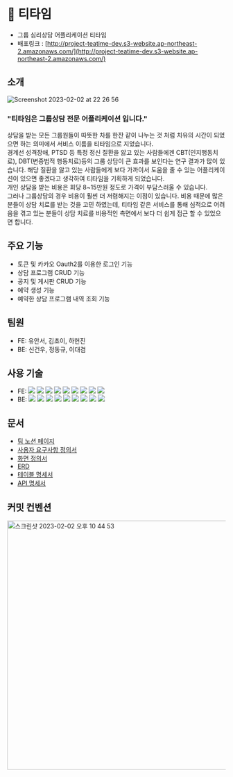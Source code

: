 # 🍵 티타임

- 그룹 심리상담 어플리케이션 티타임
- 배포링크 : [http://project-teatime-dev.s3-website.ap-northeast-2.amazonaws.com/](http://project-teatime-dev.s3-website.ap-northeast-2.amazonaws.com/)

## 소개
![Screenshot 2023-02-02 at 22 26 56](https://user-images.githubusercontent.com/110894240/216337505-1fef6ebd-e86c-4b61-8b18-4808448126f4.JPG)
### "티타임은 그룹상담 전문 어플리케이션 입니다."

상담을 받는 모든 그룹원들이 따뜻한 차를 한잔 같이 나누는 것 처럼 치유의 시간이 되었으면 하는 의미에서 서비스 이름을 티타임으로 지었습니다.  
경계선 성격장애, PTSD 등 특정 정신 질환을 앓고 있는 사람들에겐 CBT(인지행동치료), DBT(변증법적 행동치료)등의 그룹 상담이 큰 효과를 보인다는 연구 결과가 많이 있습니다. 해당 질환을 앓고 있는 사람들에게 보다 가까이서 도움을 줄 수 있는 어플리케이션이 있으면 좋겠다고 생각하여 티타임을 기획하게 되었습니다.  
개인 상담을 받는 비용은 회당 8~15만원 정도로 가격이 부담스러울 수 있습니다.  
그러나 그룹상담의 경우 비용이 훨씬 더 저렴해지는 이점이 있습니다. 비용 때문에 많은 분들이 상담 치료를 받는 것을 고민 하였는데, 티타임 같은 서비스를 통해 심적으로 어려움을 겪고 있는 분들이 상담 치료를 비용적인 측면에서 보다 더 쉽게 접근 할 수 있었으면 합니다.

## 주요 기능
- 토큰 및 카카오 Oauth2를 이용한 로그인 기능
- 상담 프로그램 CRUD 기능
- 공지 및 게시판 CRUD 기능
- 예약 생성 기능
- 예약한 상담 프로그램 내역 조회 기능

## 팀원

- FE: 유안서, 김초이, 하헌진
- BE: 신건우, 정동규, 이대겸

## 사용 기술

- FE: <img src="https://img.shields.io/badge/React-61DAFB?style=flat-square&logo=React&logoColor=white"/> <img src="https://img.shields.io/badge/TypeScript-3178C6?style=flat-square&logo=TypeScript&logoColor=white"/> <img src="https://img.shields.io/badge/Styled Components-DB7093?style=flat-square&logo=styled-components&logoColor=white"/> <img src="https://img.shields.io/badge/Redux Toolkit-764ABC?style=flat-square&logo=Redux&logoColor=white"/> <img src="https://img.shields.io/badge/Axios-5A29E4?style=flat-square&logo=Axios&logoColor=white"/> <img src="https://img.shields.io/badge/ESLint-4B32C3?style=flat-square&logo=ESLint&logoColor=white"/> <img src="https://img.shields.io/badge/Prettier-F7B93E?style=flat-square&logo=Prettier&logoColor=white"/> <img src="https://img.shields.io/badge/Kakao Oven-FFCD00?style=flat-square&logo=Kakao&logoColor=white"/> <img src="https://img.shields.io/badge/Figma-F24E1E?style=flat-square&logo=Figma&logoColor=white"/>
- BE: <img src="https://img.shields.io/badge/Spring Boot-6DB33F?style=flat-square&logo=Spring Boot&logoColor=white"/> <img src="https://img.shields.io/badge/SPRING DATA JPA-6DB33F?style=flat-square&logo=Spring Boot&logoColor=white"/> <img src="https://img.shields.io/badge/Gradle-02303A?style=flat-square&logo=Gradle&logoColor=white"/> <img src="https://img.shields.io/badge/Linux-FCC624?style=flat-square&logo=Linux&logoColor=white"/> <img src="https://img.shields.io/badge/Amazon AWS-232F3E?style=flat-square&logo=Amazon AWS&logoColor=white"/> <img src="https://img.shields.io/badge/MySQL-4479A1?style=flat-square&logo=MySQL&logoColor=white"/> <img src="https://img.shields.io/badge/JWT-000000?style=flat-square&logo=JSON Web Tokens&logoColor=white"/> <img src="https://img.shields.io/badge/MAPSTRUCT-ed6e0e?style=flat-square&logo=Spring&logoColor=ed6e0e"/> <img src="https://img.shields.io/badge/Lombok-C30927?style=flat-square&logo=Spring&logoColor=C30927"/>

## 문서

- [팀 노션 페이지](https://codestates.notion.site/2c248c40ba9f4091ab707686ebb64074)
- [사용자 요구사항 정의서](https://docs.google.com/spreadsheets/d/1WdwgrT6UKhuh9AEBJFDL7FlRENLdDOnd5VfJ1rSuI_I/edit#gid=0)
- [화면 정의서](https://docs.google.com/document/d/e/2PACX-1vSdZ1kyFjKBodforK5XJdX4ItcR1yo0KZUgwoOjr9-_IEY0aMD1Tb7JvZDA1beZbT89v4U3ghBBDBm0/pub)
- [ERD](https://www.erdcloud.com/d/7zvQ6r7kNDkEayMMH)
- [테이블 명세서](https://docs.google.com/spreadsheets/d/1JdM_Vv4p3KiELUAHgRabARfZheZPIceDTT6sgl37Wsw/edit#gid=0)
- [API 명세서](https://documenter.getpostman.com/view/23682054/2s8ZDVZ3KQ)

## 커밋 컨벤션
<img width="574" alt="스크린샷 2023-02-02 오후 10 44 53" src="https://user-images.githubusercontent.com/110894240/216341428-3529a796-792e-46e4-a387-afc019c2a9df.png">

